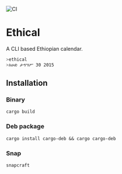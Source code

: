 ![CI](https://github.com/misgeatgit/ethical/actions/workflows/ci.yml/badge.svg)
# Ethical
A CLI based Ethiopian calendar.

```sh
>ethical
>እሁድ ታኅሣሥ 30 2015
```

## Installation
### Binary
```
cargo build
```
### Deb package
```
cargo install cargo-deb && cargo cargo-deb
```

### Snap
```
snapcraft
```



